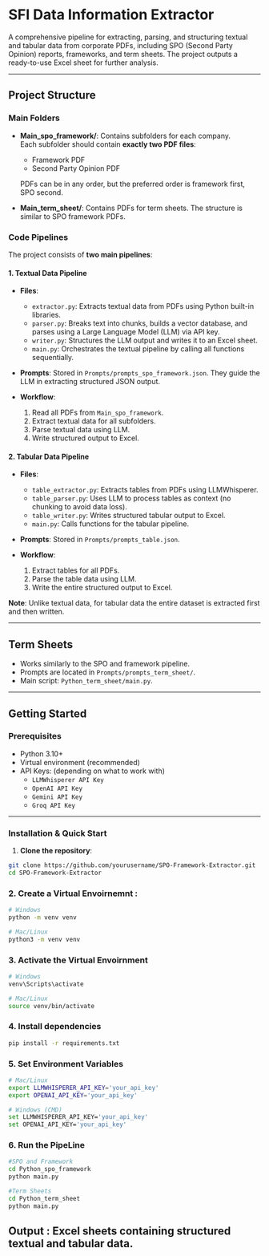 # SFI Data Information Extractor

A comprehensive pipeline for extracting, parsing, and structuring textual and tabular data from corporate PDFs, including SPO (Second Party Opinion) reports, frameworks, and term sheets. The project outputs a ready-to-use Excel sheet for further analysis.

---

## Project Structure

### Main Folders

- **Main_spo_framework/**: Contains subfolders for each company.  
  Each subfolder should contain **exactly two PDF files**:
  - Framework PDF
  - Second Party Opinion PDF  

  PDFs can be in any order, but the preferred order is framework first, SPO second.

- **Main_term_sheet/**: Contains PDFs for term sheets. The structure is similar to SPO framework PDFs.

### Code Pipelines

The project consists of **two main pipelines**:

#### 1. Textual Data Pipeline

- **Files**:
  - `extractor.py`: Extracts textual data from PDFs using Python built-in libraries.
  - `parser.py`: Breaks text into chunks, builds a vector database, and parses using a Large Language Model (LLM) via API key.
  - `writer.py`: Structures the LLM output and writes it to an Excel sheet.
  - `main.py`: Orchestrates the textual pipeline by calling all functions sequentially.
  
- **Prompts**: Stored in `Prompts/prompts_spo_framework.json`. They guide the LLM in extracting structured JSON output.

- **Workflow**:
  1. Read all PDFs from `Main_spo_framework`.
  2. Extract textual data for all subfolders.
  3. Parse textual data using LLM.
  4. Write structured output to Excel.

#### 2. Tabular Data Pipeline

- **Files**:
  - `table_extractor.py`: Extracts tables from PDFs using LLMWhisperer.
  - `table_parser.py`: Uses LLM to process tables as context (no chunking to avoid data loss).
  - `table_writer.py`: Writes structured tabular output to Excel.
  - `main.py`: Calls functions for the tabular pipeline.
  
- **Prompts**: Stored in `Prompts/prompts_table.json`.

- **Workflow**:
  1. Extract tables for all PDFs.
  2. Parse the table data using LLM.
  3. Write the entire structured output to Excel.

**Note**: Unlike textual data, for tabular data the entire dataset is extracted first and then written.

---

## Term Sheets

- Works similarly to the SPO and framework pipeline.
- Prompts are located in `Prompts/prompts_term_sheet/`.
- Main script: `Python_term_sheet/main.py`.

---

## Getting Started

### Prerequisites

- Python 3.10+
- Virtual environment (recommended)
- API Keys: (depending on what to work with)
  - `LLMWhisperer API Key`
  - `OpenAI API Key`
  - `Gemini API Key`
  - `Groq API Key`

  
---

### Installation & Quick Start

1. **Clone the repository**:

```bash
git clone https://github.com/yourusername/SPO-Framework-Extractor.git
cd SPO-Framework-Extractor
```
### 2. **Create a Virtual Envoirnemnt** :

```bash
# Windows
python -m venv venv

# Mac/Linux
python3 -m venv venv
```
### 3. **Activate the Virtual Envoirnment**
```bash
# Windows
venv\Scripts\activate

# Mac/Linux
source venv/bin/activate
```
### 4. **Install dependencies**
```bash
pip install -r requirements.txt
```
### 5. **Set Environment Variables**
```bash
# Mac/Linux
export LLMWHISPERER_API_KEY='your_api_key'
export OPENAI_API_KEY='your_api_key'

# Windows (CMD)
set LLMWHISPERER_API_KEY='your_api_key'
set OPENAI_API_KEY='your_api_key'
```
### 6. **Run the PipeLine**
```bash
#SPO and Framework
cd Python_spo_framework
python main.py

#Term Sheets
cd Python_term_sheet
python main.py
```

## Output :  Excel sheets containing structured textual and tabular data.
